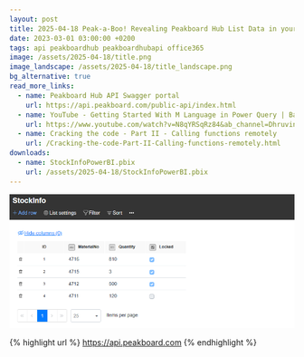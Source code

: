 ```yaml
---
layout: post
title: 2025-04-18 Peak-a-Boo! Revealing Peakboard Hub List Data in your Power BI Dashboards
date: 2023-03-01 03:00:00 +0200
tags: api peakboardhub peakboardhubapi office365
image: /assets/2025-04-18/title.png
image_landscape: /assets/2025-04-18/title_landscape.png
bg_alternative: true
read_more_links:
  - name: Peakboard Hub API Swagger portal
    url: https://api.peakboard.com/public-api/index.html
  - name: YouTube - Getting Started With M Language in Power Query | Basic to Advanced
    url: https://www.youtube.com/watch?v=N8qYRSqRz84&ab_channel=DhruvinShah
  - name: Cracking the code - Part II - Calling functions remotely
    url: /Cracking-the-code-Part-II-Calling-functions-remotely.html
downloads:
  - name: StockInfoPowerBI.pbix
    url: /assets/2025-04-18/StockInfoPowerBI.pbix
---
```



![image](/assets/2025-04-18/010.png)

{% highlight url %}
https://api.peakboard.com
{% endhighlight %}
